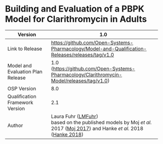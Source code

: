 # Building and Evaluation of a PBPK Model for Clarithromycin in Adults





| Version                           | 1.0                                                          |
| --------------------------------- | ------------------------------------------------------------ |
| Link to Release                   | https://github.com/Open-Systems-Pharmacology/Model-and-Qualification-Releases/releases/tag/v1.0 |
| Model and Evaluation Plan Release | 1.0<br />(https://github.com/Open-Systems-Pharmacology/Clarithromycin-Model/releases/tag/v1.0) |
| OSP Version                       | 8.0                                                          |
| Qualification Framework Version   | 2.1                                                          |
| Author                            | Laura Fuhr ([LMFuhr](https://github.com/LMFuhr))<br />based on the published models by Moj *et al.* 2017 ([Moj 2017](#5-References)) and Hanke *et al.* 2018 ([Hanke 2018](#5-References)) |


